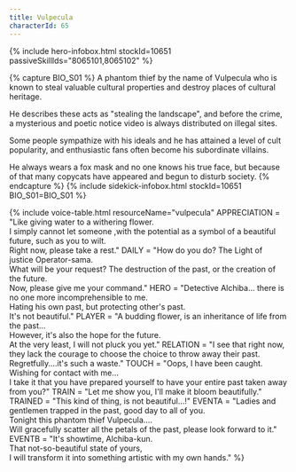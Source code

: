 ```yaml
---
title: Vulpecula
characterId: 65
---
```


{% include hero-infobox.html stockId=10651 passiveSkillIds="8065101,8065102" %}

{% capture BIO_S01 %}
A phantom thief by the name of Vulpecula who is known to steal valuable cultural properties and destroy places of cultural heritage. 

He describes these acts as "stealing the landscape", and before the crime, a mysterious and poetic notice video is always distributed on illegal sites.

Some people sympathize with his ideals and he has attained a level of cult popularity, and enthusiastic fans often become his subordinate villains.

He always wears a fox mask and no one knows his true face, but because of that many copycats have appeared and begun to disturb society.
{% endcapture %}
{% include sidekick-infobox.html stockId=10651 BIO_S01=BIO_S01 %}

{% include voice-table.html resourceName="vulpecula"
APPRECIATION = "Like giving water to a withering flower.<br>I simply cannot let someone ,with the potential as a symbol of a beautiful future, such as you to wilt.<br>Right now, please take a rest."
DAILY = "How do you do? The Light of justice Operator-sama.<br>What will be your request? The destruction of the past, or the creation of the future.<br>Now, please give me your command."
HERO = "Detective Alchiba... there is no one more incomprehensible to me.<br>Hating his own past, but protecting other's past.<br>It's not beautiful."
PLAYER = "A budding flower, is an inheritance of life from the past…<br>However, it's also the hope for the future.<br>At the very least, I will not pluck you yet."
RELATION = "I see that right now, they lack the courage to choose the choice to throw away their past.<br>Regretfully….it's such a waste."
TOUCH = "Oops, I have been caught.<br>Wishing for contact with me…<br>I take it that you have prepared yourself to have your entire past taken away from you?"
TRAIN = "Let me show you, I'll make it bloom beautifully."
TRAINED = "This kind of thing, is not beautiful…!"
EVENTA = "Ladies and gentlemen trapped in the past, good day to all of you.<br>Tonight this phantom thief Vulpecula….<br>Will gracefully scatter all the petals of the past, please look forward to it."
EVENTB = "It's showtime, Alchiba-kun.<br>That not-so-beautiful state of yours,<br>I will transform it into something artistic with my own hands."
%}

